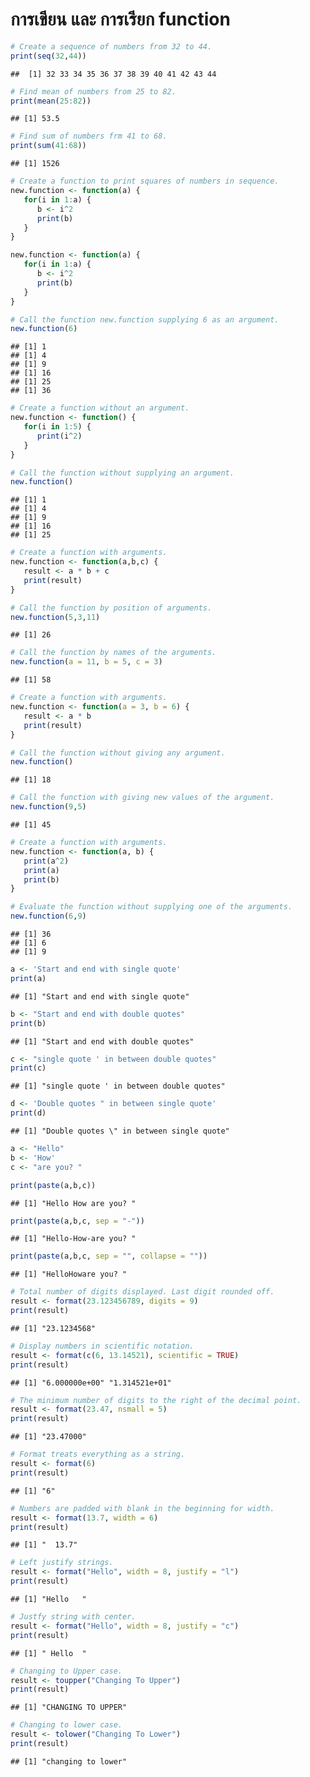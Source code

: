 # การเขียน และ การเรียก function

``` r
# Create a sequence of numbers from 32 to 44.
print(seq(32,44))
```

    ##  [1] 32 33 34 35 36 37 38 39 40 41 42 43 44

``` r
# Find mean of numbers from 25 to 82.
print(mean(25:82))
```

    ## [1] 53.5

``` r
# Find sum of numbers frm 41 to 68.
print(sum(41:68))
```

    ## [1] 1526

``` r
# Create a function to print squares of numbers in sequence.
new.function <- function(a) {
   for(i in 1:a) {
      b <- i^2
      print(b)
   }
}   
```

``` r
new.function <- function(a) {
   for(i in 1:a) {
      b <- i^2
      print(b)
   }
}

# Call the function new.function supplying 6 as an argument.
new.function(6)
```

    ## [1] 1
    ## [1] 4
    ## [1] 9
    ## [1] 16
    ## [1] 25
    ## [1] 36

``` r
# Create a function without an argument.
new.function <- function() {
   for(i in 1:5) {
      print(i^2)
   }
}   

# Call the function without supplying an argument.
new.function()
```

    ## [1] 1
    ## [1] 4
    ## [1] 9
    ## [1] 16
    ## [1] 25

``` r
# Create a function with arguments.
new.function <- function(a,b,c) {
   result <- a * b + c
   print(result)
}

# Call the function by position of arguments.
new.function(5,3,11)
```

    ## [1] 26

``` r
# Call the function by names of the arguments.
new.function(a = 11, b = 5, c = 3)
```

    ## [1] 58

``` r
# Create a function with arguments.
new.function <- function(a = 3, b = 6) {
   result <- a * b
   print(result)
}

# Call the function without giving any argument.
new.function()
```

    ## [1] 18

``` r
# Call the function with giving new values of the argument.
new.function(9,5)
```

    ## [1] 45

``` r
# Create a function with arguments.
new.function <- function(a, b) {
   print(a^2)
   print(a)
   print(b)
}

# Evaluate the function without supplying one of the arguments.
new.function(6,9)
```

    ## [1] 36
    ## [1] 6
    ## [1] 9

``` r
a <- 'Start and end with single quote'
print(a)
```

    ## [1] "Start and end with single quote"

``` r
b <- "Start and end with double quotes"
print(b)
```

    ## [1] "Start and end with double quotes"

``` r
c <- "single quote ' in between double quotes"
print(c)
```

    ## [1] "single quote ' in between double quotes"

``` r
d <- 'Double quotes " in between single quote'
print(d)
```

    ## [1] "Double quotes \" in between single quote"

``` r
a <- "Hello"
b <- 'How'
c <- "are you? "

print(paste(a,b,c))
```

    ## [1] "Hello How are you? "

``` r
print(paste(a,b,c, sep = "-"))
```

    ## [1] "Hello-How-are you? "

``` r
print(paste(a,b,c, sep = "", collapse = ""))
```

    ## [1] "HelloHoware you? "

``` r
# Total number of digits displayed. Last digit rounded off.
result <- format(23.123456789, digits = 9)
print(result)
```

    ## [1] "23.1234568"

``` r
# Display numbers in scientific notation.
result <- format(c(6, 13.14521), scientific = TRUE)
print(result)
```

    ## [1] "6.000000e+00" "1.314521e+01"

``` r
# The minimum number of digits to the right of the decimal point.
result <- format(23.47, nsmall = 5)
print(result)
```

    ## [1] "23.47000"

``` r
# Format treats everything as a string.
result <- format(6)
print(result)
```

    ## [1] "6"

``` r
# Numbers are padded with blank in the beginning for width.
result <- format(13.7, width = 6)
print(result)
```

    ## [1] "  13.7"

``` r
# Left justify strings.
result <- format("Hello", width = 8, justify = "l")
print(result)
```

    ## [1] "Hello   "

``` r
# Justfy string with center.
result <- format("Hello", width = 8, justify = "c")
print(result)
```

    ## [1] " Hello  "

``` r
# Changing to Upper case.
result <- toupper("Changing To Upper")
print(result)
```

    ## [1] "CHANGING TO UPPER"

``` r
# Changing to lower case.
result <- tolower("Changing To Lower")
print(result)
```

    ## [1] "changing to lower"
